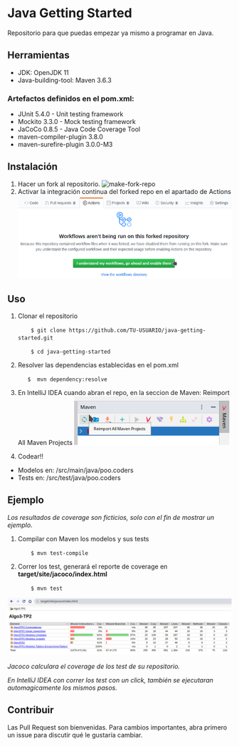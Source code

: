 
# Java Getting Started

Repositorio para que puedas empezar ya mismo a programar en Java.

## Herramientas
- JDK: OpenJDK 11
-   Java-building-tool: Maven 3.6.3

### Artefactos definidos en el pom.xml:

- JUnit 5.4.0 - Unit testing framework
- Mockito  3.3.0  - Mock testing framework
- JaCoCo  0.8.5 - Java Code Coverage Tool
- maven-compiler-plugin 3.8.0
- maven-surefire-plugin 3.0.0-M3

## Instalación

1. Hacer un fork al repositorio.
![make-fork-repo](https://help.github.com/assets/images/help/repository/fork_button.jpg)
2.  Activar la integración continua del forked repo en el apartado de Actions 
![active-github-actions](https://raw.githubusercontent.com/LuisCusihuaman/java-getting-started/master/docs/active_fork_actions.png)


## Uso

1. Clonar el repositorio

    `    $ git clone https://github.com/TU-USUARIO/java-getting-started.git`

    `    $ cd java-getting-started`
 2. Resolver las dependencias establecidas en el pom.xml

    `    $  mvn dependency:resolve `

 3. En IntelliJ IDEA cuando abran el repo, en la seccion de Maven:
		Reimport All Maven Projects 
		![idea-maven-import-proyect](https://raw.githubusercontent.com/LuisCusihuaman/java-getting-started/master/docs/maven_import.png)
 4.  Codear!!
 - Modelos en: /src/main/java/poo.coders 
 - Tests en: /src/test/java/poo.coders 
 
## Ejemplo
_Los resultados de coverage son ficticios, solo con el fin de mostrar un ejemplo._
1. Compilar con Maven los modelos y sus tests

    `    $ mvn test-compile`
2. Correr los test, generará el reporte de coverage en **target/site/jacoco/index.html**

    `    $ mvn test`

![make-a-report](https://raw.githubusercontent.com/LuisCusihuaman/java-getting-started/master/docs/jacoco_coverage_report.png)

_Jacoco calculara el coverage de los test de su repositorio._

_En IntelliJ IDEA con correr los test con un click, también se ejecutaran automagicamente los mismos pasos._

## Contribuir
Las Pull Request son bienvenidas. 
Para cambios importantes, abra primero un issue para discutir qué le gustaría cambiar.
